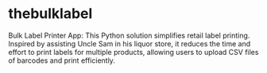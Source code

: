 # thebulklabel
Bulk Label Printer App: This Python solution simplifies retail label printing. Inspired by assisting Uncle Sam in his liquor store, it reduces the time and effort to print labels for multiple products, allowing users to upload CSV files of barcodes and print efficiently.
